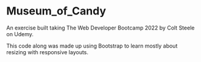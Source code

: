 # Museum_of_Candy
An exercise built taking The Web Developer Bootcamp 2022 by Colt Steele on Udemy.

This code along was made up using Bootstrap to learn mostly about resizing with responsive layouts.
